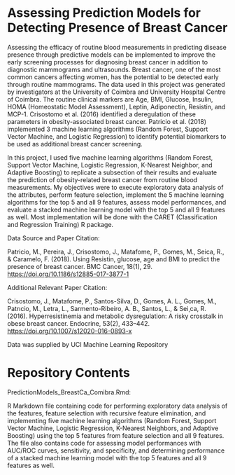 # Assessing Prediction Models for Detecting Presence of Breast Cancer

Assessing the efficacy of routine blood measurements in predicting disease presence through predictive models can be implemented to improve the early screening processes for diagnosing breast cancer in addition to diagnostic mammograms and ultrasounds. Breast cancer, one of the most common cancers affecting women, has the potential to be detected early through routine mammograms. The data used in this project was generated by investigators at the University of Coimbra and University Hospital Centre of Coimbra. The routine clinical markers are Age, BMI, Glucose, Insulin, HOMA (Homeostatic Model Assessment), Leptin, Adiponectin, Resistin, and MCP-1. Crisostomo et al. (2016) identified a deregulation of these parameters in obesity-associated breast cancer. Patricio et al. (2018) implemented 3 machine learning algorithms (Random Forest, Support Vector Machine, and Logistic Regression) to identify potential biomarkers to be used as additional breast cancer screening. 

In this project, I used five machine learning algorithms (Random Forest, Support Vector Machine, Logistic Regression, K-Nearest Neighbor, and Adaptive Boosting) to replicate a subsection of their results and evaluate the prediction of obesity-related breast cancer from routine blood measurements. My objectives were to execute exploratory data analysis of the attributes, perform feature selection, implement the 5 machine learning algorithms for the top 5 and all 9 features, assess model performances,
and evaluate a stacked machine learning model with the top 5 and all 9 features as well. Most implementation will be done with the CARET (Classification and Regression Training) R package. 


Data Source and Paper Citation:

Patricio, M., Pereira, J., Crisostomo, J., Matafome, P., Gomes, M., Seica,
R., & Caramelo, F. (2018). Using Resistin, glucose, age and BMI to predict the presence of breast cancer.
BMC Cancer, 18(1), 29. https://doi.org/10.1186/s12885-017-3877-1

Additional Relevant Paper Citation:

Crisostomo, J., Matafome, P., Santos-Silva, D., Gomes, A. L., Gomes,
M., Patrıcio, M., Letra, L., Sarmento-Ribeiro, A. B., Santos, L., & Sei¸ca, R. (2016). Hyperresistinemia and metabolic dysregulation: A risky crosstalk in obese breast cancer. Endocrine, 53(2), 433–442.
https://doi.org/10.1007/s12020-016-0893-x

Data was supplied by UCI Machine Learning Repository


# Repository Contents

PredictionModels_BreastCa_Comibra.Rmd: 

R Markdown file containing code for performing exploratory data analysis of the features, feature selection with recursive feature elimination, and implementing five machine learning algorithms (Random Forest, Support Vector Machine, Logistic Regression, K-Nearest Neighbors, and Adaptive Boosting) using the top 5 features from feature selection and all 9 features. The file also contains code for assessing model performances with AUC/ROC curves, sensitivity, and specificity, and determining performance of a stacked machine learning model with the top 5 features and all 9 features as well. 

